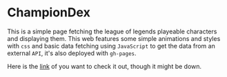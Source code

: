 # ChampionDex

This is a simple page fetching the league of legends playeable characters and displaying them. This web features some simple animations and styles with `css` and basic data fetching using `JavaScript` to get the data from an external `API`, it's also deployed with `gh-pages`.

Here is the [link](https://angel-l-g.github.io/ChampionDex/) of you want to check it out, though it might be down.
